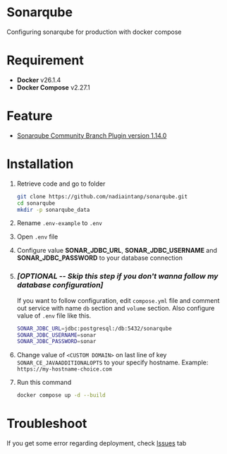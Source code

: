 # Sonarqube
Configuring sonarqube for production with docker compose

# Requirement
- **Docker** v26.1.4
- **Docker Compose** v2.27.1

# Feature
- [Sonarqube Community Branch Plugin version 1.14.0](https://github.com/mc1arke/sonarqube-community-branch-plugin?tab=readme-ov-file)

# Installation
1. Retrieve code and go to folder
    ```bash
    git clone https://github.com/nadiaintanp/sonarqube.git
    cd sonarqube
    mkdir -p sonarqube_data
    ```

2. Rename `.env-example` to `.env`

3. Open `.env` file

4. Configure value **SONAR_JDBC_URL**, **SONAR_JDBC_USERNAME** and **SONAR_JDBC_PASSWORD** to your database connection 

5. ### _[OPTIONAL -- Skip this step if you don't wanna follow my database configuration]_
    
    If you want to follow configuration, edit `compose.yml` file and comment out service with name `db` section and `volume` section. Also configure value of `.env` file like this.
    
    ```bash
    SONAR_JDBC_URL=jdbc:postgresql:/db:5432/sonarqube
    SONAR_JDBC_USERNAME=sonar
    SONAR_JDBC_PASSWORD=sonar
    ```
6. Change value of `<CUSTOM DOMAIN>` on last line of key `SONAR_CE_JAVAADDITIONALOPTS` to your specify hostname. Example: `https://my-hostname-choice.com`

7. Run this command
    ```bash
    docker compose up -d --build
    ```

# Troubleshoot
If you get some error regarding deployment, check [Issues](https://github.com/nadiaintanp/sonarqube/issues) tab